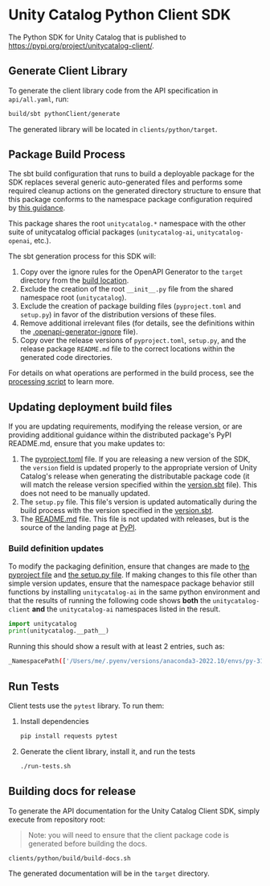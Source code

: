 # Unity Catalog Python Client SDK

The Python SDK for Unity Catalog that is published to https://pypi.org/project/unitycatalog-client/.

## Generate Client Library

To generate the client library code from the API specification in `api/all.yaml`, run:

```sh
build/sbt pythonClient/generate
```

The generated library will be located in `clients/python/target`.

## Package Build Process

The sbt build configuration that runs to build a deployable package for the SDK
replaces several generic auto-generated files and performs some required cleanup actions
on the generated directory structure to ensure that this package conforms to the
namespace package configuration required by [this guidance](https://packaging.python.org/en/latest/guides/packaging-namespace-packages/).

This package shares the root `unitycatalog.*` namespace with the other suite of
unitycatalog official packages (`unitycatalog-ai`, `unitycatalog-openai`, etc.).

The sbt generation process for this SDK will:

1. Copy over the ignore rules for the OpenAPI Generator to the `target` directory from the [build location](build/).
2. Exclude the creation of the root `__init__.py` file from the shared namespace root (`unitycatalog`).
3. Exclude the creation of package building files (`pyproject.toml` and `setup.py`) in favor of the distribution versions of these files.
4. Remove additional irrelevant files (for details, see the definitions within the [.openapi-generator-ignore](build/.openapi-generator-ignore) file).
5. Copy over the release versions of `pyproject.toml`, `setup.py`, and the release package `README.md` file to the correct locations within
the generated code directories.

For details on what operations are performed in the build process, see the [processing script](../../project/PythonPostBuild.scala) to learn more.

## Updating deployment build files

If you are updating requirements, modifying the release version, or are providing additional guidance within the distributed package's PyPI
README.md, ensure that you make updates to:

1. The [pyproject.toml](build/pyproject.toml) file. If you are releasing a new version of the SDK, the `version` field is updated properly to the appropriate version of Unity Catalog's release when generating the distributable package code (it will match the release version specified within the [version.sbt](../../version.sbt) file). This does not need to be manually updated.
2. The `setup.py` file. This file's version is updated automatically during the build process with the version specified in the [version.sbt](../../version.sbt).
3. The [README.md](build/README.md) file. This file is not updated with releases, but is the source of the landing page at [PyPI](https://pypi.org/project/unitycatalog-client/).

### Build definition updates

To modify the packaging definition, ensure that changes are made to [the pyproject file](build/pyproject.toml) and [the setup.py file](build/setup.py). If making changes to this file other than simple version updates, ensure that the namespace package behavior still functions by installing `unitycatalog-ai` in the same python environment and that the results of running the following code shows **both** the `unitycatalog-client` **and** the `unitycatalog-ai` namespaces listed in the result.

```python
import unitycatalog
print(unitycatalog.__path__)
```

Running this should show a result with at least 2 entries, such as:

```sh
_NamespacePath(['/Users/me/.pyenv/versions/anaconda3-2022.10/envs/py-311/lib/python3.11/site-packages/unitycatalog', '/Users/me/repos/unitycatalog/ai/core/src/unitycatalog', '/Users/me/repos/unitycatalog/ai/integrations/anthropic/src/unitycatalog', '/Users/me/repos/unitycatalog/clients/python/target/unitycatalog', '/Users/me/repos/unitycatalog/ai/integrations/langchain/src/unitycatalog', '/Users/me/repos/unitycatalog/ai/integrations/llama_index/src/unitycatalog', '/Users/me/repos/unitycatalog/ai/integrations/openai/src/unitycatalog'])
```

## Run Tests

Client tests use the `pytest` library. To run them:

1. Install dependencies

    ```sh
    pip install requests pytest
    ```

2. Generate the client library, install it, and run the tests

    ```sh
    ./run-tests.sh
    ```

## Building docs for release

To generate the API documentation for the Unity Catalog Client SDK, simply execute from repository root:

> Note: you will need to ensure that the client package code is generated before building the docs.

```sh
clients/python/build/build-docs.sh
```

The generated documentation will be in the `target` directory.
